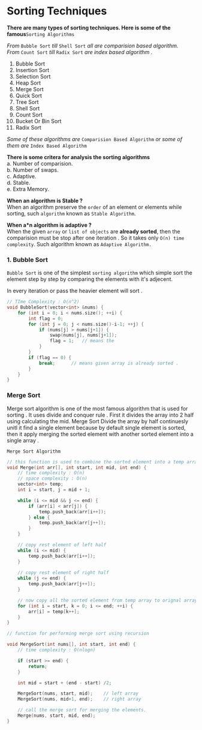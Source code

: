 # Sorting Techniques  

**There are many types of sorting techniques. Here is some of the famous**`Sorting Algorithms`  

_From_ `Bubble Sort` _till_ `Shell Sort` _all are comparision based algorithm._  
_From_ `Count Sort` _till_ `Radix Sort` _are index based algorithm ._    

 1. Bubble Sort
 2. Insertion Sort
 3. Selection Sort
 4. Heap Sort
 5. Merge Sort
 6. Quick Sort
 7. Tree Sort
 8. Shell Sort
 9. Count Sort
 10. Bucket Or Bin Sort
 11. Radix Sort  

_Some of these algorithms are_ `Comparision Based Algorithm` _or some of them are_ `Index Based Algorithm`  


**There is some critera for analysis the sorting algorithms**  
a. Number of comparision.  
b. Number of swaps.  
c. Adaptive.  
d. Stable.  
e. Extra Memory.

**When an algorithm is Stable ?**  
When an algorithm preserve the `order` of an element or elements while sorting, such `algorithm` known as `Stable Algorithm`.  

**When a*n algorithm is adaptive ?**  
When the given `array` or `list of objects` are **already sorted**, then the comparision must be stop after one iteration . So it takes only `O(n) time complexity`. Such algorithm known as `Adaptive Algorithm.`

### 1. Bubble Sort  
`Bubble Sort` is one of the simplest `sorting algorithm` which simple sort the element step by step by comparing the elements with it's adjecent.

In every iteration or pass the heavier element will sort .

```cpp
// TIme Complexity : O(n^2)
void BubbleSort(vector<int> &nums) {
    for (int i = 0; i < nums.size(); ++i) {
        int flag = 0;
        for (int j = 0; j < nums.size()-i-1; ++j) {
            if (nums[j] > nums[j+1]) {
                swap(nums[j], nums[j+1]);
                flag = 1;   // means the 
            }
        }
        if (flag == 0) {
            break;      // means given array is already sorted .
        }
    }
}
```


### Merge Sort  
Merge sort algorithm is one of the most famous algorithm that is used for sorting . It uses divide and conquer rule . First it divides the array into 2 half using calculating the mid. Merge Sort Divide the array by half continuesly unitl it find a single element because by default single element is sorted, then it apply merging the sorted element with another sorted element into a single array .  

`Merge Sort Algorithm`  
```cpp
// this function is used to combine the sorted element into a temp array 
void Merge(int arr[], int start, int mid, int end) {
    // time complexity : O(n)
    // space complexity : O(n)
    vector<int> temp;
    int i = start, j = mid + 1;

    while (i <= mid && j <= end) {
        if (arr[i] < arr[j]) {
            temp.push_back(arr[i++]);
        } else {
            temp.push_back(arr[j++]);
        }
    }

    // copy rest element of left half
    while (i <= mid) {
        temp.push_back(arr[i++]);
    }
    
    // copy rest element of right half
    while (j <= end) {
        temp.push_back(arr[j++]);
    }

    // now copy all the sorted element from temp array to orignal array
    for (int i = start, k = 0; i <= end; ++i) {
        arr[i] = temp[k++];
    }
}

// function for performing merge sort using recursion

void MergeSort(int nums[], int start, int end) {
    // time complexity : O(nlogn)

    if (start >= end) {
        return;
    }

    int mid = start + (end - start) /2;

    MergeSort(nums, start, mid);    // left array
    MergeSort(nums, mid+1, end);    // right array

    // call the merge sort for merging the elements.
    Merge(nums, start, mid, end);
}
```

